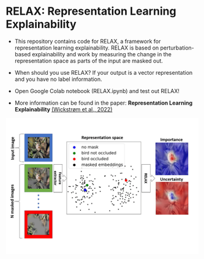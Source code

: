 # RELAX: Representation Learning Explainability

- This repository contains code for RELAX, a framework for representation learning explainability. RELAX is based on perturbation-based explainability and work by measuring the change in the representation space as parts of the input are masked out.

- When should you use RELAX? If your output is a vector representation and you have no label information.

- Open Google Colab notebook (RELAX.ipynb) and test out RELAX!

- More information can be found in the paper: <b>Representation Learning Explainability </b><a href="https://arxiv.org/abs/2112.10161">(Wickstrøm et al., 2022)</a>

</p>
<p align="center">
  <img width="800" src="https://github.com/Wickstrom/RELAX/blob/main/relax-ramework.png">
</p>

